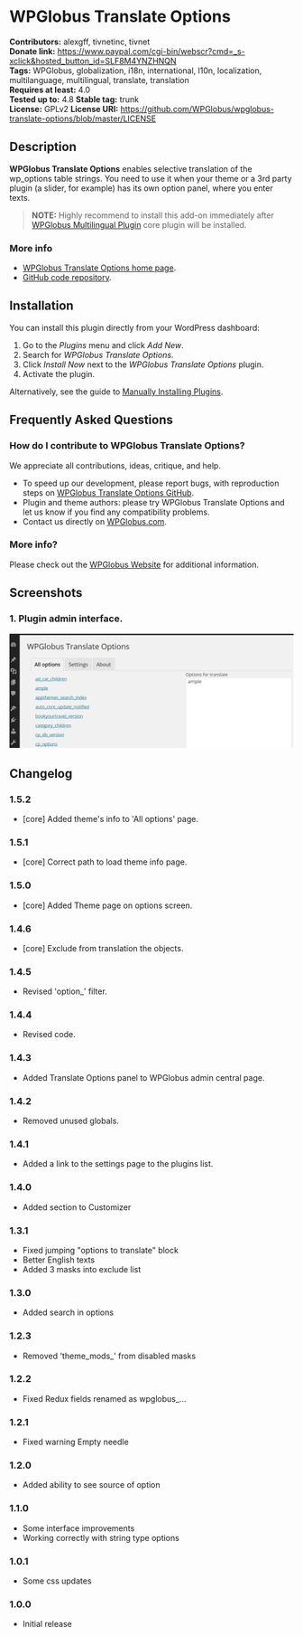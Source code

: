 # WPGlobus Translate Options #
**Contributors:** alexgff, tivnetinc, tivnet  
**Donate link:** https://www.paypal.com/cgi-bin/webscr?cmd=_s-xclick&hosted_button_id=SLF8M4YNZHNQN  
**Tags:** WPGlobus, globalization, i18n, international, l10n, localization, multilanguage, multilingual, translate, translation  
**Requires at least:** 4.0  
**Tested up to:** 4.8
**Stable tag:** trunk  
**License:** GPLv2
**License URI:** https://github.com/WPGlobus/wpglobus-translate-options/blob/master/LICENSE  

## Description ##

**WPGlobus Translate Options** enables selective translation of the wp_options table strings. You need to use it when your theme or a 3rd party plugin (a slider, for example) has its own option panel, where you enter texts.

> **NOTE:** Highly recommend to install this add-on immediately after [WPGlobus Multilingual Plugin](https://wordpress.org/plugins/wpglobus/) core plugin will be installed.

### More info ###

* [WPGlobus Translate Options home page](https://wpglobus.com/add-ons/wpglobus-translate-options/).
* [GitHub code repository](https://github.com/WPGlobus/wpglobus-translate-options).

## Installation ##

You can install this plugin directly from your WordPress dashboard:

1. Go to the *Plugins* menu and click *Add New*.
1. Search for *WPGlobus Translate Options*.
1. Click *Install Now* next to the *WPGlobus Translate Options* plugin.
1. Activate the plugin.

Alternatively, see the guide to [Manually Installing Plugins](http://codex.wordpress.org/Managing_Plugins#Manual_Plugin_Installation).

## Frequently Asked Questions ##

### How do I contribute to WPGlobus Translate Options? ###

We appreciate all contributions, ideas, critique, and help.

* To speed up our development, please report bugs, with reproduction steps on [WPGlobus Translate Options GitHub](https://github.com/WPGlobus/wpglobus-translate-options).
* Plugin and theme authors: please try WPGlobus Translate Options and let us know if you find any compatibility problems.
* Contact us directly on [WPGlobus.com](https://wpglobus.com/contact-us/).

### More info? ###

Please check out the [WPGlobus Website](https://wpglobus.com/extensions-archive/extension-translate-options-archive/) for additional information.

## Screenshots ##

### 1. Plugin admin interface. ###
![Plugin admin interface.](https://raw.githubusercontent.com/WPGlobus/wpglobus-translate-options/master/assets/screenshot-2.png)


## Changelog ##

### 1.5.2 ###
* [core] Added theme's info to 'All options' page.

### 1.5.1 ###
* [core] Correct path to load theme info page.

### 1.5.0 ###
* [core] Added Theme page on options screen.

### 1.4.6 ###
* [core] Exclude from translation the objects.

### 1.4.5 ###
* Revised 'option_' filter.

### 1.4.4 ###
* Revised code.

### 1.4.3 ###
* Added Translate Options panel to WPGlobus admin central page.

### 1.4.2 ###
* Removed unused globals.

### 1.4.1 ###
* Added a link to the settings page to the plugins list.

### 1.4.0 ###
* Added section to Customizer

### 1.3.1 ###
* Fixed jumping "options to translate" block
* Better English texts
* Added 3 masks into exclude list

### 1.3.0 ###
* Added search in options

### 1.2.3 ###
* Removed 'theme_mods_' from disabled masks

### 1.2.2 ###
* Fixed Redux fields renamed as wpglobus_...

### 1.2.1 ###
* Fixed warning Empty needle

### 1.2.0 ###
* Added ability to see source of option

### 1.1.0 ###
* Some interface improvements
* Working correctly with string type options

### 1.0.1 ###
* Some css updates

### 1.0.0 ###
* Initial release
